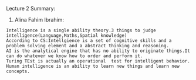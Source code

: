 Lecture 2 Summary:


  1. Alina Fahim Ibrahim:
  
    Intelligence is a single ability theory.3 things to judge intelligence(Language,Maths,Spatial knowledge)
    According to CS:Intellgience is a set of cognitive skills and a problem solving element and a abstract thinking and reasoning.
    AI is the analytical engine that has no ability to originate things.It can do whatever we know how to order and perform it.
    Turing TEst is actually an operational  test for intelligent behavior.
    Human intelligence is an ability to learn new things and learn new concepts.

